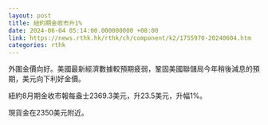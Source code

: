 ```yaml
---
layout: post
title: 紐約期金收市升1%
date: 2024-06-04 05:14:00.000000000 +08:00
link: https://news.rthk.hk/rthk/ch/component/k2/1755970-20240604.htm
categories: rthk
---
```


外圍金價向好。美國最新經濟數據較預期疲弱，鞏固美國聯儲局今年稍後減息的預期，美元向下利好金價。

紐約8月期金收市報每盎士2369.3美元，升23.5美元，升幅1%。

現貨金在2350美元附近。
